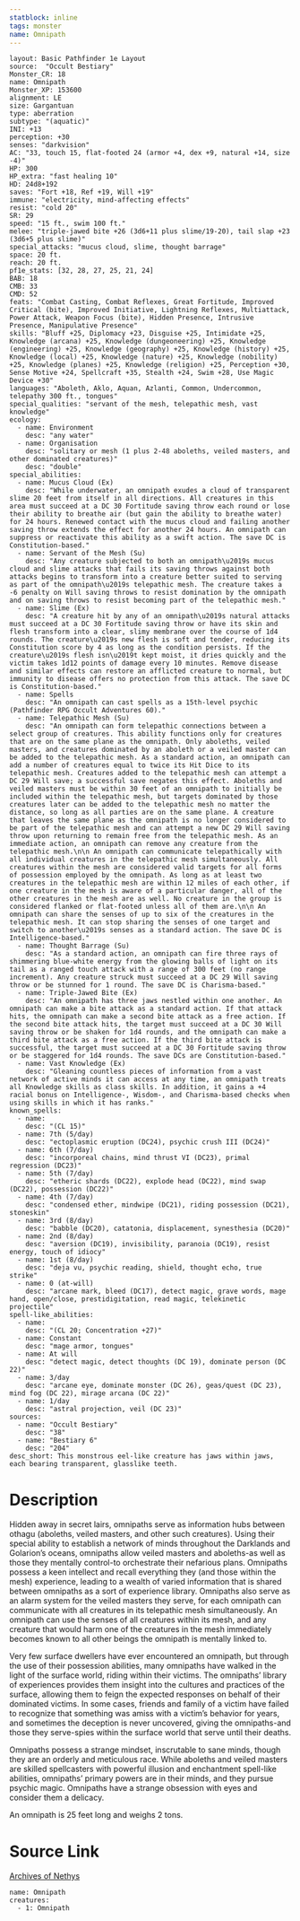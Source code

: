 ```yaml
---
statblock: inline
tags: monster
name: Omnipath
---
```

```statblock
layout: Basic Pathfinder 1e Layout
source:  "Occult Bestiary"
Monster_CR: 18
name: Omnipath
Monster_XP: 153600
alignment: LE
size: Gargantuan
type: aberration
subtype: "(aquatic)"
INI: +13
perception: +30
senses: "darkvision"
AC: "33, touch 15, flat-footed 24 (armor +4, dex +9, natural +14, size -4)"
HP: 300
HP_extra: "fast healing 10"
HD: 24d8+192
saves: "Fort +18, Ref +19, Will +19"
immune: "electricity, mind-affecting effects"
resist: "cold 20"
SR: 29
speed: "15 ft., swim 100 ft."
melee: "triple-jawed bite +26 (3d6+11 plus slime/19-20), tail slap +23 (3d6+5 plus slime)"
special_attacks: "mucus cloud, slime, thought barrage"
space: 20 ft.
reach: 20 ft.
pf1e_stats: [32, 28, 27, 25, 21, 24]
BAB: 18
CMB: 33
CMD: 52
feats: "Combat Casting, Combat Reflexes, Great Fortitude, Improved Critical (bite), Improved Initiative, Lightning Reflexes, Multiattack, Power Attack, Weapon Focus (bite), Hidden Presence, Intrusive Presence, Manipulative Presence"
skills: "Bluff +25, Diplomacy +23, Disguise +25, Intimidate +25, Knowledge (arcana) +25, Knowledge (dungeoneering) +25, Knowledge (engineering) +25, Knowledge (geography) +25, Knowledge (history) +25, Knowledge (local) +25, Knowledge (nature) +25, Knowledge (nobility) +25, Knowledge (planes) +25, Knowledge (religion) +25, Perception +30, Sense Motive +24, Spellcraft +35, Stealth +24, Swim +28, Use Magic Device +30"
languages: "Aboleth, Aklo, Aquan, Azlanti, Common, Undercommon, telepathy 300 ft., tongues"
special_qualities: "servant of the mesh, telepathic mesh, vast knowledge"
ecology:
  - name: Environment
    desc: "any water"
  - name: Organisation
    desc: "solitary or mesh (1 plus 2-48 aboleths, veiled masters, and other dominated creatures)"
    desc: "double"
special_abilities:
  - name: Mucus Cloud (Ex)
    desc: "While underwater, an omnipath exudes a cloud of transparent slime 20 feet from itself in all directions. All creatures in this area must succeed at a DC 30 Fortitude saving throw each round or lose their ability to breathe air (but gain the ability to breathe water) for 24 hours. Renewed contact with the mucus cloud and failing another saving throw extends the effect for another 24 hours. An omnipath can suppress or reactivate this ability as a swift action. The save DC is Constitution-based."
  - name: Servant of the Mesh (Su)
    desc: "Any creature subjected to both an omnipath\u2019s mucus cloud and slime attacks that fails its saving throws against both attacks begins to transform into a creature better suited to serving as part of the omnipath\u2019s telepathic mesh. The creature takes a -6 penalty on Will saving throws to resist domination by the omnipath and on saving throws to resist becoming part of the telepathic mesh."
  - name: Slime (Ex)
    desc: "A creature hit by any of an omnipath\u2019s natural attacks must succeed at a DC 30 Fortitude saving throw or have its skin and flesh transform into a clear, slimy membrane over the course of 1d4 rounds. The creature\u2019s new flesh is soft and tender, reducing its Constitution score by 4 as long as the condition persists. If the creature\u2019s flesh isn\u2019t kept moist, it dries quickly and the victim takes 1d12 points of damage every 10 minutes. Remove disease and similar effects can restore an afflicted creature to normal, but immunity to disease offers no protection from this attack. The save DC is Constitution-based."
  - name: Spells
    desc: "An omnipath can cast spells as a 15th-level psychic (Pathfinder RPG Occult Adventures 60)."
  - name: Telepathic Mesh (Su)
    desc: "An omnipath can form telepathic connections between a select group of creatures. This ability functions only for creatures that are on the same plane as the omnipath. Only aboleths, veiled masters, and creatures dominated by an aboleth or a veiled master can be added to the telepathic mesh. As a standard action, an omnipath can add a number of creatures equal to twice its Hit Dice to its telepathic mesh. Creatures added to the telepathic mesh can attempt a DC 29 Will save; a successful save negates this effect. Aboleths and veiled masters must be within 30 feet of an omnipath to initially be included within the telepathic mesh, but targets dominated by those creatures later can be added to the telepathic mesh no matter the distance, so long as all parties are on the same plane. A creature that leaves the same plane as the omnipath is no longer considered to be part of the telepathic mesh and can attempt a new DC 29 Will saving throw upon returning to remain free from the telepathic mesh. As an immediate action, an omnipath can remove any creature from the telepathic mesh.\n\n An omnipath can communicate telepathically with all individual creatures in the telepathic mesh simultaneously. All creatures within the mesh are considered valid targets for all forms of possession employed by the omnipath. As long as at least two creatures in the telepathic mesh are within 12 miles of each other, if one creature in the mesh is aware of a particular danger, all of the other creatures in the mesh are as well. No creature in the group is considered flanked or flat-footed unless all of them are.\n\n An omnipath can share the senses of up to six of the creatures in the telepathic mesh. It can stop sharing the senses of one target and switch to another\u2019s senses as a standard action. The save DC is Intelligence-based."
  - name: Thought Barrage (Su)
    desc: "As a standard action, an omnipath can fire three rays of shimmering blue-white energy from the glowing balls of light on its tail as a ranged touch attack with a range of 300 feet (no range increment). Any creature struck must succeed at a DC 29 Will saving throw or be stunned for 1 round. The save DC is Charisma-based."
  - name: Triple-Jawed Bite (Ex)
    desc: "An omnipath has three jaws nestled within one another. An omnipath can make a bite attack as a standard action. If that attack hits, the omnipath can make a second bite attack as a free action. If the second bite attack hits, the target must succeed at a DC 30 Will saving throw or be shaken for 1d4 rounds, and the omnipath can make a third bite attack as a free action. If the third bite attack is successful, the target must succeed at a DC 30 Fortitude saving throw or be staggered for 1d4 rounds. The save DCs are Constitution-based."
  - name: Vast Knowledge (Ex)
    desc: "Gleaning countless pieces of information from a vast network of active minds it can access at any time, an omnipath treats all Knowledge skills as class skills. In addition, it gains a +4 racial bonus on Intelligence-, Wisdom-, and Charisma-based checks when using skills in which it has ranks."
known_spells:
  - name:
    desc: "(CL 15)"
  - name: 7th (5/day)
    desc: "ectoplasmic eruption (DC24), psychic crush III (DC24)"
  - name: 6th (7/day)
    desc: "incorporeal chains, mind thrust VI (DC23), primal regression (DC23)"
  - name: 5th (7/day)
    desc: "etheric shards (DC22), explode head (DC22), mind swap (DC22), possession (DC22)"
  - name: 4th (7/day)
    desc: "condensed ether, mindwipe (DC21), riding possession (DC21), stoneskin"
  - name: 3rd (8/day)
    desc: "babble (DC20), catatonia, displacement, synesthesia (DC20)"
  - name: 2nd (8/day)
    desc: "aversion (DC19), invisibility, paranoia (DC19), resist energy, touch of idiocy"
  - name: 1st (8/day)
    desc: "deja vu, psychic reading, shield, thought echo, true strike"
  - name: 0 (at-will)
    desc: "arcane mark, bleed (DC17), detect magic, grave words, mage hand, open/close, prestidigitation, read magic, telekinetic projectile"
spell-like_abilities:
  - name:
    desc: "(CL 20; Concentration +27)"
  - name: Constant
    desc: "mage armor, tongues"
  - name: At will
    desc: "detect magic, detect thoughts (DC 19), dominate person (DC 22)"
  - name: 3/day
    desc: "arcane eye, dominate monster (DC 26), geas/quest (DC 23), mind fog (DC 22), mirage arcana (DC 22)"
  - name: 1/day
    desc: "astral projection, veil (DC 23)"
sources:
  - name: "Occult Bestiary"
    desc: "38"
  - name: "Bestiary 6"
    desc: "204"
desc_short: This monstrous eel-like creature has jaws within jaws, each bearing transparent, glasslike teeth.
```
# Description
Hidden away in secret lairs, omnipaths serve as information hubs between othagu (aboleths, veiled masters, and other such creatures). Using their special ability to establish a network of minds throughout the Darklands and Golarion’s oceans, omnipaths allow veiled masters and aboleths-as well as those they mentally control-to orchestrate their nefarious plans. Omnipaths possess a keen intellect and recall everything they (and those within the mesh) experience, leading to a wealth of varied information that is shared between omnipaths as a sort of experience library. Omnipaths also serve as an alarm system for the veiled masters they serve, for each omnipath can communicate with all creatures in its telepathic mesh simultaneously. An omnipath can use the senses of all creatures within its mesh, and any creature that would harm one of the creatures in the mesh immediately becomes known to all other beings the omnipath is mentally linked to.

Very few surface dwellers have ever encountered an omnipath, but through the use of their possession abilities, many omnipaths have walked in the light of the surface world, riding within their victims. The omnipaths’ library of experiences provides them insight into the cultures and practices of the surface, allowing them to feign the expected responses on behalf of their dominated victims. In some cases, friends and family of a victim have failed to recognize that something was amiss with a victim’s behavior for years, and sometimes the deception is never uncovered, giving the omnipaths-and those they serve-spies within the surface world that serve until their deaths.

Omnipaths possess a strange mindset, inscrutable to sane minds, though they are an orderly and meticulous race. While aboleths and veiled masters are skilled spellcasters with powerful illusion and enchantment spell-like abilities, omnipaths’ primary powers are in their minds, and they pursue psychic magic. Omnipaths have a strange obsession with eyes and consider them a delicacy.

An omnipath is 25 feet long and weighs 2 tons.
# Source Link
[Archives of Nethys](https://aonprd.com/MonsterDisplay.aspx?ItemName=Omnipath)
```encounter-table
name: Omnipath
creatures:
  - 1: Omnipath
```
